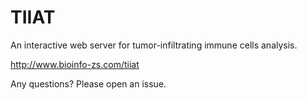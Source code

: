 # TIIAT
 An interactive web server for tumor-infiltrating immune cells analysis.
 
http://www.bioinfo-zs.com/tiiat
 
 Any questions? Please open an issue. 

